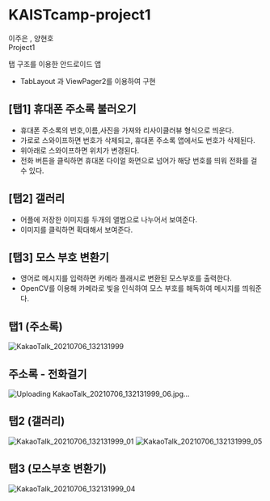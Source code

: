 # KAISTcamp-project1
이주은 , 양현호   
Project1  
   
탭 구조를 이용한 안드로이드 앱 
- TabLayout 과 ViewPager2를 이용하여 구현
   
## [탭1] 휴대폰 주소록 불러오기   
- 휴대폰 주소록의 번호,이름,사진을 가져와 리사이클러뷰 형식으로 띄운다.   
- 가로로 스와이프하면 번호가 삭제되고, 휴대폰 주소록 앱에서도 번호가 삭제된다.     
- 위아래로 스와이프하면 위치가 변경된다.   
- 전화 버튼을 클릭하면 휴대폰 다이얼 화면으로 넘어가 해당 번호를 띄워 전화를 걸 수 있다.   
    
## [탭2] 갤러리   
- 어플에 저장한 이미지를 두개의 앨범으로 나누어서 보여준다.
- 이미지를 클릭하면 확대해서 보여준다.
   
## [탭3] 모스 부호 변환기   
- 영어로 메시지를 입력하면 카메라 플래시로 변환된 모스부호를 출력한다.   
- OpenCV를 이용해 카메라로 빛을 인식하여 모스 부호를 해독하여 메시지를 띄워준다.   

## 탭1 (주소록)
![KakaoTalk_20210706_132131999](https://user-images.githubusercontent.com/77712822/124542052-a070bd80-de5d-11eb-961e-ac890ab981e8.jpg)

## 주소록 - 전화걸기
![Uploading KakaoTalk_20210706_132131999_06.jpg…]()

## 탭2 (갤러리)
![KakaoTalk_20210706_132131999_01](https://user-images.githubusercontent.com/77712822/124542132-c39b6d00-de5d-11eb-85d1-f36bdc0d5ecf.jpg)
![KakaoTalk_20210706_132131999_05](https://user-images.githubusercontent.com/77712822/124542153-ce560200-de5d-11eb-8d13-2546e44d6214.jpg)

## 탭3 (모스부호 변환기)
![KakaoTalk_20210706_132131999_04](https://user-images.githubusercontent.com/77712822/124542175-da41c400-de5d-11eb-8d02-9aa23c29d6bf.jpg)



